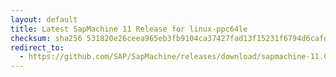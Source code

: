 ```yaml
---
layout: default
title: Latest SapMachine 11 Release for linux-ppc64le
checksum: sha256 531820e26ceea965eb3fb9104ca37427fad13f15231f6794d6cafda7959779a3
redirect_to:
  - https://github.com/SAP/SapMachine/releases/download/sapmachine-11.0.24/sapmachine-jdk-11.0.24_linux-ppc64le_bin.tar.gz
---
```

